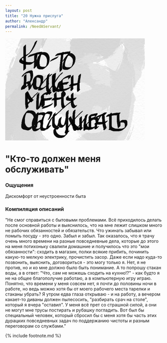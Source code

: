 ```yaml
---
layout: post
title: "20 Нужна прислуга"
author: "Александр"
permalink: /NeedAServant/
---
```

!["Без прислуги нет проееккта"](/_img/20.jpg)
# "Кто-то должен меня обслуживать"

### Ощущения
Дискомфорт от неустроенности быта

### Компиляция описаний
"Не смог справиться с бытовыми проблемами. Всё приходилось делать после основной работы и выяснилось, что на мне лежит слишком много не рабочих обязанностей и обязательств. Что ужинать забывал или помыть посуду - это одно. Забыл и забыл. Так оказалось, что я трачу очень много времени на разные повседневные дела, которые до этого на меня потихоньку свалили домашние и получилось что это "мои обязанности": сходить в магазин, полки всякие прибить, починить какую-то мелкую электрику, прочистить засор. Даже если надо куда-то позвонить, выяснить, договориться - это могу только я. Нет, я не против, но и ко мне должно было быть понимание. А то попрошу стакан воды, а в ответ: "Что, сам не можешь сходить на кухню!?" - как будто я не на общее благополучие работаю, а в компьютерную игру играю. Понятно, что времени у меня совсем нет, я почти до половины ночи в работе, но ведь можно хотя бы от моего рабочего места тарелки и стаканы убрать? Я утром едва глаза открываю - и на работу, а вечером какает-то диваны должен пылесосить, "разбирать срач на столе", который я вчера "оставил". У меня всё прет со страшной силой, а они не могут мне трусы постирать и рубашку погладить. Вот был бы специальный человек, который сбросил бы с меня хотя бы часть этих дурацких повседневных задач по поддержанию чистоты и разным переговорам со службами."

{% include footnote.md %}
